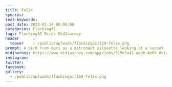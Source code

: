 ```yaml
---
title: Felix
species: 
text-keywords: 
post_date: 2023-01-14 00:00:00
categories: FlockingAI
tags: FlockingAI Birds MidJourney 
header      :
  teaser    : /public/uploads/flockingai/159-felix.png
prompt: A bird from mars as a astronaut silouette looking at a sunset
midjourney: https://www.midjourney.com/app/jobs/519e7a41-aaab-4e69-8e14-1e847f4df4b2
instagram: 
twitter: 
facebook: 
gallery: 
  - /public/uploads/flockingai/159-felix.png
---
```


